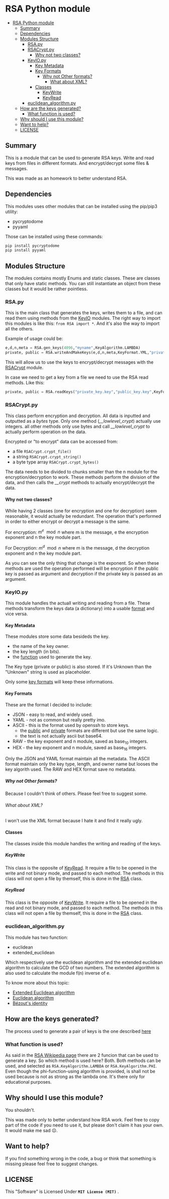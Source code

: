 # RSA Python module
- [RSA Python module](#rsa-python-module)
  - [Summary](#summary)
  - [Dependencies](#dependencies)
  - [Modules Structure](#modules-structure)
    - [RSA.py](#rsapy)
    - [RSACrypt.py](#rsacryptpy)
      - [Why not two classes?](#why-not-two-classes)
    - [KeyIO.py](#keyiopy)
      - [Key Metadata](#key-metadata)
      - [Key Formats](#key-formats)
        - [Why not Other formats?](#why-not-other-formats)
          - [What about XML?](#what-about-xml)
      - [Classes](#classes)
        - [KeyWrite](#keywrite)
        - [KeyRead](#keyread)
    - [euclidean_algorithm.py](#euclidean_algorithmpy)
  - [How are the keys generated?](#how-are-the-keys-generated)
    - [What function is used?](#what-function-is-used)
  - [Why should I use this module?](#why-should-i-use-this-module)
  - [Want to help?](#want-to-help)
  - [LICENSE](#license)

## Summary
This is a module that can be used to generate RSA keys.
Write and read keys from files in different formats.
And encrypt/decrypt some files & messages.

This was made as an homework to better understand RSA.

## Dependencies
This modules uses other modules that can be installed using the pip/pip3 utility:
- pycryptodome
- pyyaml

Those can be installed using these commands:
```bash
pip install pycryptodome
pip install pyyaml
```

## Modules Structure
The modules contains mostly Enums and static classes. These are classes that only have static methods. You can still instantiate an object from these classes but it would be rather pointless.

### RSA.py
This is the main class that generates the keys, writes them to a file, and can read them using methods from the [KeyIO](#keyio) modules.
The right way to import this modules is like this: `from RSA import *`. And it's also the way to import all the others.

Example of usage could be:
```python
e,d,n,meta = RSA.gen_keys(4096,"myname",KeyAlgorithm.LAMBDA)
private, public = RSA.writeAndMakeKeys(e,d,n,meta,KeyFormat.YML,"private_key.key","public_key.key")
```
This will allow us to use the keys to encrypt/decrypt messages with the [RSACrypt](#rsacryptpy) module.

In case we need to get a key from a file we need to use the RSA read methods. Like this:
```python
private, public = RSA.readKeys("private_key.key","public_key.key",KeyFormat.JSON)
```

### RSACrypt.py
This class perform encryption and decryption.
All data is inputted and outputted as a _bytes_ type. Only one method (*__lowlevel_crypt*) actually use integers. all other methods only use bytes and call *__lowlevel_crypt* to actually perform operation on the data.

Encrypted or "to encrypt" data can be accessed from:
  - a file `RSACrypt.crypt_file()`
  - a string `RSACrypt.crypt_string()`
  - a byte type array `RSACrypt.crypt_bytes()`

The data needs to be divided to chunks smaller than the n module for the encryption/decryption to work. These methods perform the division of the data, and then calls the *__crypt* methods to actually encrypt/decrypt the data.

#### Why not two classes?
While having 2 classes (one for encryption and one for decryption) seem reasonable, it would actually be redundant.
The operation that's performed in order to either encrypt or decrypt a message is the same.

For encryption: $m^e\mod n$ where m is the message, e the encryption exponent and n the key module part.

For Decryption: $m^d\mod n$ where m is the message, d the decryption exponent and n the key module part.

As you can see the only thing that change is the exponent.
So when these methods are used the operation performed will be encryption if the public key is passed as argument and decryption if the private key is passed as an argument.

### KeyIO.py
This module handles the actuall writing and reading from a file.
These methods transform the keys data (a dictionary) into a usable [format](#key-formats) and vice versa.

#### Key Metadata
These modules store some data besideds the key.
  - the name of the key owner.
  - the key length (in bits).
  - the [function](#what-function-is-used) used to generate the key.

The Key type (private or public) is also stored. If it's Unknown than the "Unknown" string is used as placeholder.

Only some [key formats](#key-formats) will keep these informations.

#### Key Formats
These are the format I decided to include:
- JSON - easy to read, and widely used.
- YAML - not as common but really pretty imo.
- ASCII - this is the format used by openssh to store keys.
  - the [public](https://coolaj86.com/articles/the-ssh-public-key-format/) and [private](https://coolaj86.com/articles/the-openssh-private-key-format/) formats are different but use the same logic.
  - the text is not actually ascii but base64.
- RAW - the key exponent and n module, saved as base$_{10}$ integers.
- HEX - the key exponent and n module, saved as base$_{16}$ integers.

Only the JSON and YAML format maintain all the metadata. The ASCII format maintain only the key type, length, and owner name but looses the key algorith used.
The RAW and HEX format save no metadata.

##### Why not Other formats?
Because I couldn't think of others.
Please feel free to suggest some.

###### What about XML?
I won't use the XML format because I hate it and find it really ugly.

#### Classes
The classes inside this module handles the writing and reading of the keys.

##### KeyWrite
This class is the opposite of [KeyRead](#keyread).
It require a file to be opened in the write and not binary mode, and passed to each method.
The methods in this class will not open a file by themself, this is done in the [RSA](#rsapy) class.

##### KeyRead
This class is the opposite of [KeyWrite](#keywrite).
It require a file to be opened in the read and not binary mode, and passed to each method.
The methods in this class will not open a file by themself, this is done in the [RSA](#rsapy) class.

### euclidean_algorithm.py
This module has two function:
- euclidean
- extended_euclidean

Which respectively use the euclidean algorithm and the extended euclidean algorithm to calculate the GCD of two numbers.
The extended algorithm is also used to calculate the module f(n) inverse of e.

To know more about this topic:
- [Extended Euclidean algorithm](https://en.wikipedia.org/wiki/Extended_Euclidean_algorithm)
- [Euclidean algorithm](https://en.wikipedia.org/wiki/Euclidean_algorithm)
- [Bézout's identity](https://en.wikipedia.org/wiki/B%C3%A9zout%27s_identity)

## How are the keys generated?
The process used to generate a pair of keys is the one described [here](https://en.wikipedia.org/wiki/RSA_(cryptosystem)#Key_generation)
### What function is used?
As said in the [RSA Wikipedia page](https://en.wikipedia.org/wiki/RSA_(cryptosystem)) there are 2 funcion that can be used to generate a key.
So which method is used here? Both. Both methods can be used, and selected as `RSA.KeyAlgorithm.LAMBDA` or `RSA.KeyAlgorithm.PHI`.
Even though the phi-function-using algorithm is provided, is shall not be used because is not as strong as the lambda one. It's there only for educational purposes.

## Why should I use this module?
You shouldn't.

This was made only to better understand how RSA work.
Feel free to copy part of the code if you need to use it, but please don't claim it has your own. It would make me sad ☹.

## Want to help?
If you find something wrong in the code, a bug or think that something is missing please feel free to suggest changes.

## LICENSE
This "Software" is Licensed Under  **`MIT License (MIT)`** .